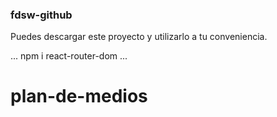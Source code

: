 ### fdsw-github

Puedes descargar este proyecto y utilizarlo a tu conveniencia.

...
npm i react-router-dom
...

# plan-de-medios
